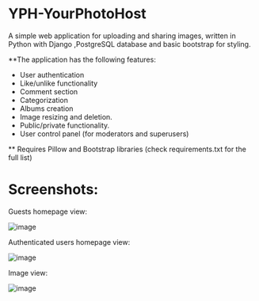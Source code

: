 # YPH-YourPhotoHost
A simple web application for uploading and sharing images, written in Python with Django ,PostgreSQL database and basic bootstrap for styling. 


**The application has the following features: 
- User authentication 
- Like/unlike functionality
- Comment section
- Categorization
- Albums creation
- Image resizing and deletion.
- Public/private functionality.
- User control panel (for moderators and superusers)

** Requires Pillow and Bootstrap libraries (check requirements.txt for the full list)


# Screenshots:
Guests homepage view:

![image](https://github.com/MurtadaAhmed/YPH-YourPhotoHost/assets/108568451/9dbb721a-2e6a-47a2-a3ae-52108b4afda7)

Authenticated users homepage view:

![image](https://github.com/MurtadaAhmed/YPH-YourPhotoHost/assets/108568451/be12269f-6963-41e8-ab16-926d67e9ffac)


Image view:

![image](https://github.com/MurtadaAhmed/YPH-YourPhotoHost/assets/108568451/c4fca0cf-7800-490e-bc94-37c556a285b6)

